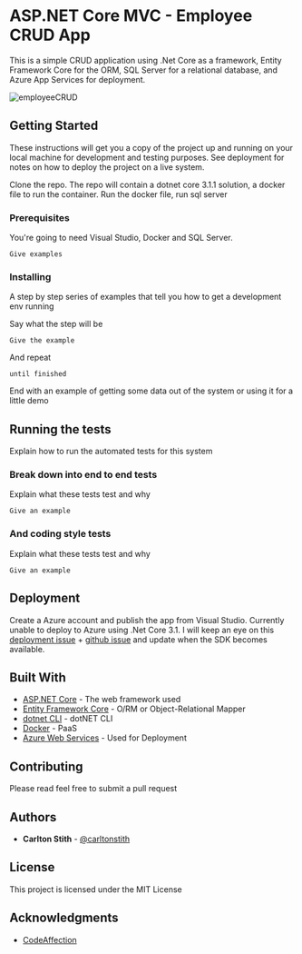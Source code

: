 # ASP.NET Core MVC - Employee CRUD App

This is a simple CRUD application using .Net Core as a framework, Entity Framework Core for the ORM, SQL Server for a relational database, and Azure App Services for deployment.

![employeeCRUD](https://user-images.githubusercontent.com/5256251/84701614-4e43be00-af23-11ea-9cb9-a61396ea6cd1.png)

## Getting Started

These instructions will get you a copy of the project up and running on your local machine for development and testing purposes. See deployment for notes on how to deploy the project on a live system.

Clone the repo. The repo will contain a dotnet core 3.1.1 solution, a docker file to run the container. Run the docker file, run sql server

### Prerequisites

You're going to need Visual Studio, Docker and SQL Server.

```
Give examples
```

### Installing

A step by step series of examples that tell you how to get a development env running

Say what the step will be

```
Give the example
```

And repeat

```
until finished
```

End with an example of getting some data out of the system or using it for a little demo

## Running the tests

Explain how to run the automated tests for this system

### Break down into end to end tests

Explain what these tests test and why

```
Give an example
```

### And coding style tests

Explain what these tests test and why

```
Give an example
```

## Deployment

Create a Azure account and publish the app from Visual Studio.
Currently unable to deploy to Azure using .Net Core 3.1. I will keep an eye on this [deployment issue](https://devblogs.microsoft.com/aspnet/asp-net-core-updates-in-net-core-3-1/) + [github issue](https://github.com/Azure/app-service-announcements-discussions/issues/118) and update when the SDK becomes available.

## Built With

* [ASP.NET Core](https://docs.microsoft.com/en-us/aspnet/core/?view=aspnetcore-3.1) - The web framework used
* [Entity Framework Core](https://docs.microsoft.com/en-us/ef/core/) - O/RM or Object-Relational Mapper
* [dotnet CLI](https://docs.microsoft.com/en-us/nuget/quickstart/install-and-use-a-package-using-the-dotnet-cli) - dotNET CLI
* [Docker](https://www.docker.com/) - PaaS
* [Azure Web Services](https://rometools.github.io/rome/) - Used for Deployment

## Contributing

Please read feel free to submit a pull request

## Authors

* **Carlton Stith** - [@carltonstith](https://twitter.com/carltonstith)

## License

This project is licensed under the MIT License

## Acknowledgments

* [CodeAffection](https://www.youtube.com/watch?v=AHqIrJ_PlPY&t=2047s)
